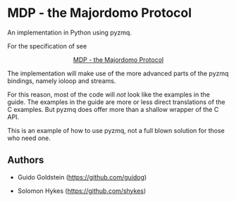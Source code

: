 MDP - the Majordomo Protocol
============================

An implementation in Python using pyzmq.

For the specification of see
<center>
<a href="http://rfc.zeromq.org/spec:7">MDP - the Majordomo Protocol<a/>
</center>

The implementation will make use of the more advanced parts of the
pyzmq bindings, namely ioloop and streams.

For this reason, most of the code will *not* look like the examples in
the guide. The examples in the guide are more or less direct
translations of the C examples. But pyzmq does offer more than a
shallow wrapper of the C API.


This is an example of how to use pyzmq, not a full blown solution
for those who need one.


Authors
-------

 * Guido Goldstein (https://github.com/guidog)

 * Solomon Hykes (https://github.com/shykes)

